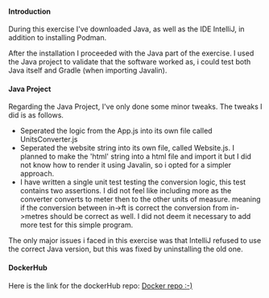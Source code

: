 #### Introduction
During this exercise I've downloaded Java,
as well as the IDE IntelliJ, in addition to installing Podman.

After the installation I proceeded with the Java part of the exercise. I used the Java project to validate that the software worked
as, i could test both Java itself and Gradle (when importing Javalin).
#### Java Project
Regarding the Java Project, I've only done some
minor tweaks. The tweaks I did is as follows.

- Seperated the logic from the App.js into its own file called UnitsConverter.js
- Seperated the website string into its own file, called Website.js. I planned to make the 'html' string into a html file and import it but I did not know how to render it using Javalin, so i opted for a simpler approach.
- I have written a single unit test testing the conversion logic, this test contains two assertions. I did not feel like including more as the converter converts to meter then to the other units of measure. meaning if the conversion between in->ft is correct the conversion from in->metres should be correct as well. I did not deem it necessary to add more test for this simple program.

The only major issues i faced in this exercise was that IntelliJ refused to use the correct Java version, but this was fixed by uninstalling the old one.

#### DockerHub
Here is the link for the dockerHub repo:
[Docker repo :-)](https://hub.docker.com/r/mikaldr/dat250)
